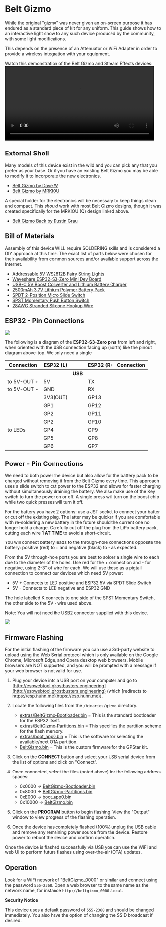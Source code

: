 # Belt Gizmo

While the original "gizmo" was never given an on-screen purpose it has endured as a standard piece of kit for any uniform. This guide shows how to an interactive light show to any such device produced by the community, with some light modifications.

This depends on the presence of an Attenuator or WiFi Adapter in order to provide a wireless integration with your equipment.

Watch this demonstration of the Belt Gizmo and Stream Effects devices:
<video src="../videos/effects_demo.webm" controls width="480">
  Your browser does not support the video tag.
</video>

## External Shell

Many models of this device exist in the wild and you can pick any that you prefer as your base. Or if you have an existing Belt Gizmo you may be able to modify it to incorporate the new electronics.

- [Belt Gizmo by Dave W](https://makerworld.com/en/models/1481024-ghostbusters-belt-gizmo-customisable-readout#profileId-1546412)
- [Belt Gizmo by MRKIOU](https://cults3d.com/en/3d-model/gadget/ghostbusters-belt-gizmo?srsltid=AfmBOoodHZSokoh6WtUnP8dFB2FAfHBY5bJPWOEOunehdjz8OXQWtP-q)

A special holder for the electronics will be necessary to keep things clean and compact. This _should_ work with most Belt Gizmo designs, though it was created specifically for the MRKIOU (Q) design linked above.

- [Belt Gizmo Back by Dustin Grau](https://www.tinkercad.com/things/hXboxGGXGLa-belt-gizmo-back?sharecode=ha-4RQ-0age-2QNgxU-ZpJ5jofNhaNWqsaZMZCeECbs)

## Bill of Materials

Assembly of this device WILL require SOLDERING skills and is considered a DIY approach at this time. The exact list of parts below were chosen for their availability from common sources and/or available support across the Internet.

* [Addressable 5V WS2812B Fairy String Lights](https://a.co/d/ia74QSm)
* [Waveshare ESP32-S3-Zero Mini Dev Board](https://a.co/d/0TzJcFc)
* [USB-C 5V Boost Converter and Lithium Battery Charger](https://a.co/d/9K8KTmT)
* [2500mAh 3.7V Lithium Polymer Battery Pack](https://a.co/d/cKEqCLi)
* [SPDT 2-Position Micro Slide Switch](https://a.co/d/08XEYrL)
* [SPST Momentary Push Button Switch](https://a.co/d/7ySDNmg)
* [28AWG Stranded Silicone Hookup Wire](https://a.co/d/8uN87y4)

## ESP32 - Pin Connections

![](images/ESP32-S3-Zero.jpg)

The following is a diagram of the **ESP32-S3-Zero pins** from left and right, when oriented with the USB connection facing up (north) like the pinout diagram above-top. We only need a single

| Connection    | ESP32 (L) |     | ESP32 (R) | Connection    |
|---------------|-----------|-----|-----------|---------------|
|               |         | **USB** |         |               |
| to 5V-OUT +   | 5V        |     | TX        |               |
| to 5V-OUT -   | GND       |     | RX        |               |
|               | 3V3(OUT)  |     | GP13      |               |
|               | GP1       |     | GP12      |               |
|               | GP2       |     | GP11      |               |
|               | GP2       |     | GP10      |               |
| to LEDs       | GP4       |     | GP9       |               |
|               | GP5       |     | GP8       |               |
|               | GP6       |     | GP7       |               |

## Power - Pin Connections

We need to both power the device but also allow for the battery pack to be charged without removing it from the Belt Gizmo every time. This approach uses a slide switch to cut power to the ESP32 and allows for faster charging without simultaneously draining the battery. We also make use of the Key switch to turn the power on or off. A single press will turn on the boost chip while two quick presses will turn it off.

For the battery you have 2 options: use a JST socket to connect your batter or cut off the existing plug. The latter may be quicker if you are comfortable with re-soldering a new battery in the future should the current one no longer hold a charge. Carefully cut off the plug from the LiPo battery pack, cutting each wire **1 AT TIME** to avoid a short-circuit.

You will connect battery leads to the through-hole connections opposite the battery: positive (red) to + and negative (black) to - as expected.

From the 5V through-hole ports you are best to solder a single wire to each due to the diameter of the holes. Use red for the + connection and - for negative, using 2-3" of wire for each. We will use these as a pigtail connection to connect our devices which need 5V power:

* 5V + Connects to LED positive and ESP32 5V via SPDT Slide Switch
* 5V - Connects to LED negative and ESP32 GND

The hole labelled K connects to one side of the SPST Momentary Switch, the other side to the 5V - wire used above.

Note: You will not need the USB2 connector supplied with this device.

![](images/USB_Boost_Charge.jpg)

## Firmware Flashing

For the initial flashing of the firmware you can use a 3rd-party website to upload using the Web Serial protocol which is only available on the Google Chrome, Microsoft Edge, and Opera desktop web browsers. Mobile browsers are NOT supported, and you will be prompted with a message if your web browser is not valid for use.

1. Plug your device into a USB port on your computer and go to [http://espwebtool.ghostbusters.engineering](http://espwebtool.ghostbusters.engineering) (which [redirects to https://esp.huhn.me](https://esp.huhn.me)).

1. Locate the following files from the `/binaries/gizmo` directory.

	* [extras/BeltGizmo-Bootloader.bin](https://github.com/gpstar81/GPStar-proton-pack/blob/main/binaries/gizmo/extras/BeltGizmo-Bootloader.bin?raw=1) = This is the standard bootloader for the ESP32 itself.
	* [extras/BeltGizmo-Partitions.bin](https://github.com/gpstar81/GPStar-proton-pack/blob/main/binaries/gizmo/extras/BeltGizmo-Partitions.bin?raw=1) = This specifies the partition scheme for the flash memory.
	* [extras/boot_app0.bin](https://github.com/gpstar81/GPStar-proton-pack/blob/main/binaries/gizmo/extras/boot_app0.bin?raw=1) = This is the software for selecting the available/next OTA partition.
	* [BeltGizmo.bin](https://github.com/gpstar81/GPStar-proton-pack/blob/main/binaries/gizmo/BeltGizmo.bin?raw=1) = This is the custom firmware for the GPStar kit.

1. Click on the **CONNECT** button and select your USB serial device from the list of options and click on "Connect".

1. Once connected, select the files (noted above) for the following address spaces:

	* 0x0000 &rarr; [BeltGizmo-Bootloader.bin](https://github.com/gpstar81/GPStar-proton-pack/blob/main/binaries/gizmo/extras/BeltGizmo-Bootloader.bin?raw=1)
	* 0x8000 &rarr; [BeltGizmo-Partitions.bin](https://github.com/gpstar81/GPStar-proton-pack/blob/main/binaries/gizmo/extras/BeltGizmo-Partitions.bin?raw=1)
	* 0xE000 &rarr; [boot_app0.bin](https://github.com/gpstar81/GPStar-proton-pack/blob/main/binaries/gizmo/extras/boot_app0.bin?raw=1)
	* 0x10000 &rarr; [BeltGizmo.bin](https://github.com/gpstar81/GPStar-proton-pack/blob/main/binaries/gizmo/BeltGizmo.bin?raw=1)

1. Click on the **PROGRAM** button to begin flashing. View the "Output" window to view progress of the flashing operation.

1. Once the device has completely flashed (100%) unplug the USB cable and remove any remaining power source from the device. Restore power to reboot the device and confirm operation.

Once the device is flashed successfully via USB you can use the WiFi and web UI to perform future flashes using over-the-air (OTA) updates.

## Operation

Look for a WiFi network of "BeltGizmo_0000" or similar and connect using the password `555-2368`. Open a web browser to the same name as the network name, for instance `http://beltgizmo_0000.local`.

**Security Notice**

This device uses a default password of `555-2368` and should be changed immediately. You also have the option of changing the SSID broadcast if desired.
